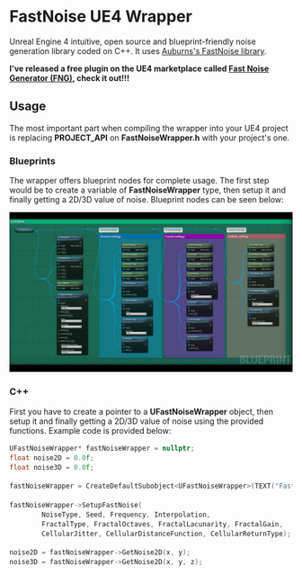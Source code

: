 # FastNoise UE4 Wrapper

Unreal Engine 4 intuitive, open source and blueprint-friendly noise generation library coded on C++. It uses [Auburns's FastNoise library](https://github.com/Auburns/FastNoise).

**I've released a free plugin on the UE4 marketplace called [Fast Noise Generator (FNG)](https://www.unrealengine.com/marketplace/en-US/product/527737f42da544e9abf8607a40495fbd), check it out!!!**

## Usage

The most important part when compiling the wrapper into your UE4 project is replacing **PROJECT_API** on **FastNoiseWrapper.h** with your project's one.

### Blueprints

The wrapper offers blueprint nodes for complete usage. The first step would be to create a variable of **FastNoiseWrapper** type, then setup it and finally getting a 2D/3D value of noise. Blueprint nodes can be seen below: 

![FastNoise wrapper blueprint nodes](https://github.com/Rockam/FastNoise-UE4-Wrapper/blob/master/Blueprint_nodes.JPG "FastNoise wrapper blueprint nodes")

### C++ 

First you have to create a pointer to a **UFastNoiseWrapper** object, then setup it and finally getting a 2D/3D value of noise using the provided functions. Example code is provided below:

```cpp
UFastNoiseWrapper* fastNoiseWrapper = nullptr;
float noise2D = 0.0f;
float noise3D = 0.0f;

fastNoiseWrapper = CreateDefaultSubobject<UFastNoiseWrapper>(TEXT("FastNoiseWrapper"));

fastNoiseWrapper->SetupFastNoise(
		NoiseType, Seed, Frequency, Interpolation,
		FractalType, FractalOctaves, FractalLacunarity, FractalGain,
		CellularJitter, CellularDistanceFunction, CellularReturnType);

noise2D = fastNoiseWrapper->GetNoise2D(x, y);
noise3D = fastNoiseWrapper->GetNoise2D(x, y, z);
```
